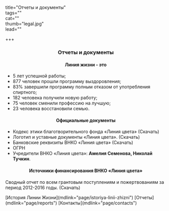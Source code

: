 title="Отчеты и документы"  
tags=""  
cat=""  
thumb="legal.jpg"  
lead=""  

+++
<h3 style="text-align:center;">Отчеты и документы</h3>

<h4 style="text-align:center;">Линия жизни - это</h4>
 
- 5 лет успешной работы;
- 877 человек прошли программу выздоровления;
- 83% завершили программу полным отказом от употребления спиртного;
- 182 человека получили новую работу;
- 75 человек сменили профессию на лучшую;
- 23 человека восстановили семью.

<h4 style="text-align:center;">Официальные документы</h4>

- Кодекс этики благотворительного фонда «Линия цвета» (Скачать)
- Логотип и уставные документы «Линия цвета». (Скачать)
- Банковские реквизиты ВНКО «Линия цвета» (Скачать)
- ОГРН
- Учредители ВНКО «Линия цвета»: **Амелия Семенова, Николай Тучкин**.

<h4 style="text-align:center;">Источники финансирования ВНКО «Линия цвета»</h4>

Сводный отчет по всем грантовым поступлениям и пожертвованиям за период 2012-2016 годы. (Скачать)

<div class="knd-links center">
[История Линии Жизни](mdlink="page/istoriya-linii-zhizni")
[Отчеты](mdlink="page/reports")
[Контакты](mdlink="page/contacts")
</div>
